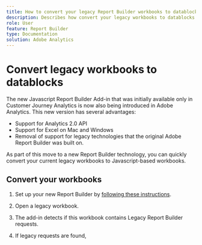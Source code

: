 ```yaml
---
title: How to convert your legacy Report Builder workbooks to datablocks
description: Describes how convert your legacy workbooks to datablocks
role: User
feature: Report Builder
type: Documentation
solution: Adobe Analytics
---
```


# Convert legacy workbooks to datablocks

The new Javascript Report Builder Add-in that was initially available only in Customer Journey Analytics is now also being introduced in Adobe Analytics. This new version has several advantages:

- Support for Analytics 2.0 API
- Support for Excel on Mac and Windows
- Removal of support for legacy technologies that the original Adobe Report Builder was built on.

As part of this move to a new Report Builder technology, you can quickly convert your current legacy workbooks to Javascript-based workbooks. 

## Convert your workbooks

1. Set up your new Report Builder by [following these instructions](/help/analyze/report-builder/report-builder-setup.md).

1. Open a legacy workbook.

1. The add-in detects if this workbook contains Legacy Report Builder requests.

1. If legacy requests are found, 